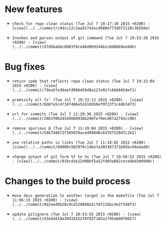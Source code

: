 
# New features

-     check for repo clean status (Tue Jul 7 19:17:10 2015 +0200) - [view](../../commit/c9dcc12c3aa91742ecd980e773d6f2128c382b9a) 
-     Invokes and parses output of git command (Tue Jul 7 10:53:28 2015 +0200) - [view](../../commit/d7dbbab6c6083f8ce46d0b9244b1c8d8669ed40b) 

# Bug fixes

-     return code that reflects repo clean status (Tue Jul 7 19:32:04 2015 +0200) - [view](../../commit/79ea5fe30aafd996456d8a127e91fc6b60454ef1) 
-     promisify all fs' (Tue Jul 7 19:23:12 2015 +0200) - [view](../../commit/6b07a5c4734f466e52410260ef9f23f1c4d63473) 
-     url for commits (Tue Jul 7 11:20:36 2015 +0200) - [view](../../commit/29b3f0b245dd6b093bb298fe79ecd07a2742cc00) 
-     remove spurious @ (Tue Jul 7 11:19:04 2015 +0200) - [view](../../commit/54b744672f165939aced040d6c637b7528d7c2b2) 
-     use relative paths in links (Tue Jul 7 11:18:02 2015 +0200) - [view](../../commit/68909c562976c14be7a303387371b95bc94edad6) 
-     change output of git form %f to %s (Tue Jul 7 10:56:52 2015 +0200) - [view](../../commit/810cd3e22d90bf5a52fd03a882cece8bd30d9d0c) 

# Changes to the build process

-     move docs generation to another target in the makefile (Tue Jul 7 11:06:15 2015 +0200) - [view](../../commit/0a2aed6b26c9cd3206b6b2cfdf116bc4e2f3d973) 
-     update gitignore (Tue Jul 7 10:53:55 2015 +0200) - [view](../../commit/d3e4d419a39d19152f8f02f165a1f95e600f0657) 
